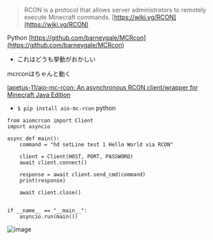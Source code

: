 
> RCON is a protocol that allows server administrators to remotely execute Minecraft commands.
[https://wiki.vg/RCON](https://wiki.vg/RCON)

Python
[https://github.com/barneygale/MCRcon](https://github.com/barneygale/MCRcon)
- これはどうも挙動がおかしい

mcrconはちゃんと動く

[Iapetus-11/aio-mc-rcon: An asynchronous RCON client/wrapper for Minecraft Java Edition](https://github.com/Iapetus-11/aio-mc-rcon)
- `$ pip install aio-mc-rcon`
python

```
from aiomcrcon import Client
import asyncio

async def main():
    command = "hd setLine test 1 Hello World via RCON"

    client = Client(HOST, PORT, PASSWORD)
    await client.connect()

    response = await client.send_cmd(command)
    print(response)

    await client.close()


if __name__ == "__main__":
    asyncio.run(main())
```

![image](https://gyazo.com/3f8b05fedbd5995d286f344fcdff6a06/thumb/1000)
